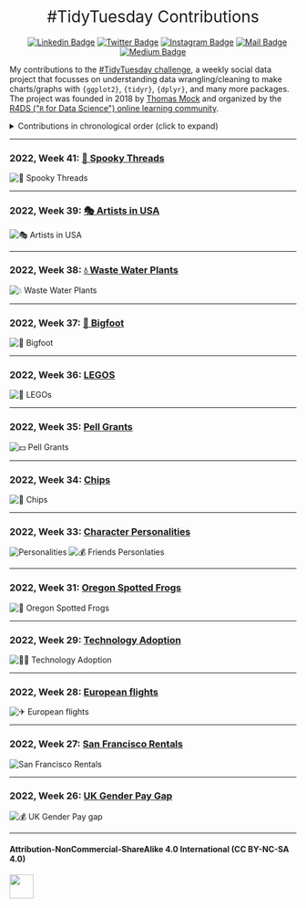 <h1 style="font-weight:normal" align="center">
  &nbsp;#TidyTuesday Contributions&nbsp;
</h1>

<div align="center">

&nbsp;&nbsp;&nbsp;
[![Linkedin Badge](https://img.shields.io/badge/linkedin-0077B5?style=for-the-badge&logo=linkedin&logoColor=white)](https://linkedin.com/in/imagineazhar)
[![Twitter Badge](https://img.shields.io/badge/twitter-1DA1F2?style=for-the-badge&logo=twitter&logoColor=white)](https://twitter.com/imagineazhar)
[![Instagram Badge](https://img.shields.io/badge/instagram-E4405F?style=for-the-badge&logo=instagram&logoColor=white)](https://instagram.com/grinch__101)
[![Mail Badge](https://img.shields.io/badge/Gmail-D14836?style=for-the-badge&logo=gmail&logoColor=white)](mailto:2muhammadazhar@gmail.com)
[![Medium Badge](https://img.shields.io/badge/Medium-12100E?style=for-the-badge&logo=medium&logoColor=white)](https://medium.com/@imagineazhar)

</div>

<!-- <div align="center">
  <br>
  <a href="https://www.buymeacoffee.com/imagineazhar" target="_blank"><img src="https://www.buymeacoffee.com/assets/img/guidelines/download-assets-sm-1.svg" alt="Buy Me A Coffee" style="height: 50px !important;width: 174px !important;box-shadow: 0px 3px 2px 0px rgba(190, 190, 190, 0.5) !important;-webkit-box-shadow: 0px 3px 2px 0px rgba(190, 190, 190, 0.5) !important;" ></a>
  <br><br>
</div> -->

My contributions to the [#TidyTuesday challenge](https://github.com/rfordatascience/tidytuesday), a weekly social data project that focusses on understanding data wrangling/cleaning to make charts/graphs with  `{ggplot2}`, `{tidyr}`, `{dplyr}`, and many more packages. The project was founded in 2018 by [Thomas Mock](https://thomasmock.netlify.com/) and organized by the [R4DS ("`R` for Data Science") online learning community](https://twitter.com/r4dscommunity).

<details>
  <summary>Contributions in chronological order (click to expand)</summary>

<!-- toc -->
* **Challenges 2022**
  * 2022/26 [💰 UK Gender Pay gap](https://github.com/imagineazhar/TidyTuesday/tree/main/2022/Week_26)
  * 2022/27 [🏠 San Francisco Rentals](https://github.com/imagineazhar/TidyTuesday/tree/main/2022/Week_27)
  * 2022/28 [✈ European Flights](https://github.com/imagineazhar/TidyTuesday/tree/main/2022/Week_28)
  * 2022/29 [⚙ Technology Adoptation](https://github.com/imagineazhar/TidyTuesday/tree/main/2022/Week_29)
  * 2022/31 [🐸 Oregon Spotted Frogs](https://github.com/imagineazhar/TidyTuesday/tree/main/2022/Week_31)
  * 2022/33 [🧑 FRIENDS Characters Personality](https://github.com/imagineazhar/TidyTuesday/tree/main/2022/Week_33)
  * 2022/34 [💾 Chips](https://github.com/imagineazhar/TidyTuesday/tree/main/2022/Week_34)
  * 2022/35 [💵 Pell Grants](https://github.com/imagineazhar/TidyTuesday/tree/main/2022/Week_35)
  * 2022/36 [🧱 LEGOs](https://github.com/imagineazhar/TidyTuesday/tree/main/2022/Week_36)
  * 2022/37 [🦶 Bigfoot](https://github.com/imagineazhar/TidyTuesday/tree/main/2022/Week_37)
  * 2022/38 [💧 Waste Water Plants](https://github.com/imagineazhar/TidyTuesday/tree/main/2022/Week_38)
  * 2022/39 [🎭 Artists in USA](https://github.com/imagineazhar/TidyTuesday/tree/main/2022/Week_39)
  * 2022/41 [🧵 Spooky Threads](https://github.com/imagineazhar/TidyTuesday/tree/main/2022/Week_341)
  
  <!-- tocstop -->

</details>

***

### 2022, Week 41: [🧵 Spooky Threads](https://github.com/imagineazhar/TidyTuesday/tree/main/2022/Week_41)

![🧵 Spooky Threads](https://github.com/imagineazhar/TidyTuesday/blob/main/2022/Week_41/week_41.png)

***

### 2022, Week 39: [🎭 Artists in USA](https://github.com/imagineazhar/TidyTuesday/tree/main/2022/Week_39)

![🎭 Artists in USA](https://github.com/imagineazhar/TidyTuesday/blob/main/2022/Week_39/week_39.png)

***

### 2022, Week 38: [💧 Waste Water Plants](https://github.com/imagineazhar/TidyTuesday/tree/main/2022/Week_38)

![💧 Waste Water Plants](https://github.com/imagineazhar/TidyTuesday/blob/main/2022/Week_38/week_38.png)

***

### 2022, Week 37: [🦶 Bigfoot](https://github.com/imagineazhar/TidyTuesday/tree/main/2022/Week_37)

![🦶 Bigfoot](https://github.com/imagineazhar/TidyTuesday/blob/main/2022/Week_37/week_37.png)

***

### 2022, Week 36: [LEGOS](https://github.com/imagineazhar/TidyTuesday/tree/main/2022/Week_36)

![🧱 LEGOs](https://github.com/imagineazhar/TidyTuesday/blob/main/2022/Week_36/week_36.png)

***

### 2022, Week 35: [Pell Grants](https://github.com/imagineazhar/TidyTuesday/tree/main/2022/Week_35)

![💵 Pell Grants](https://github.com/imagineazhar/TidyTuesday/blob/main/2022/Week_35/week_35.png)

***

### 2022, Week 34: [Chips](https://github.com/imagineazhar/TidyTuesday/tree/main/2022/Week_34)

![💾 Chips](https://github.com/imagineazhar/TidyTuesday/blob/main/2022/Week_34/week_34.png)

***

### 2022, Week 33: [Character Personalities](https://github.com/imagineazhar/TidyTuesday/tree/main/2022/Week_33)

![Personalities](https://github.com/imagineazhar/TidyTuesday/blob/main/2022/Week_33/week_33.png)
![💰 Friends Personlaties](https://github.com/imagineazhar/TidyTuesday/blob/main/2022/Week_33/Characters.png)

***

### 2022, Week 31: [Oregon Spotted Frogs](https://github.com/imagineazhar/TidyTuesday/tree/main/2022/Week_31)

![🐸 Oregon Spotted Frogs](https://github.com/imagineazhar/TidyTuesday/blob/main/2022/Week_31/week_31.png)

***

### 2022, Week 29: [Technology Adoption](https://github.com/imagineazhar/TidyTuesday/tree/main/2022/Week_29)

![👩‍💻 Technology Adoption](https://github.com/imagineazhar/TidyTuesday/blob/main/2022/Week_29/week_29.png)

***

### 2022, Week 28: [European flights](https://github.com/imagineazhar/TidyTuesday/tree/main/2022/Week_28)

![✈ European flights](https://github.com/imagineazhar/TidyTuesday/blob/main/2022/Week_28/week_28.png)

***

### 2022, Week 27: [San Francisco Rentals](https://github.com/imagineazhar/TidyTuesday/tree/main/2022/Week_27)

![San Francisco Rentals](https://github.com/imagineazhar/TidyTuesday/blob/main/2022/Week_27/week_27.png)

***

### 2022, Week 26: [UK Gender Pay Gap](https://github.com/imagineazhar/TidyTuesday/tree/main/2022/Week_26)

![💰 UK Gender Pay gap](https://github.com/imagineazhar/TidyTuesday/blob/main/2022/Week_26/week_26.png)

***

#### Attribution-NonCommercial-ShareAlike 4.0 International (CC BY-NC-SA 4.0)

<div style="width:300px; height:200px">
<img src=https://camo.githubusercontent.com/00f7814990f36f84c5ea74cba887385d8a2f36be/68747470733a2f2f646f63732e636c6f7564706f7373652e636f6d2f696d616765732f63632d62792d6e632d73612e706e67 alt="" height="42">
</div>

